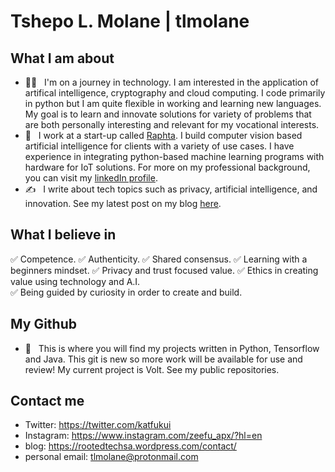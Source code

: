 # Tshepo L. Molane | tlmolane

## What I am about  
 - 👨‍💻 &nbsp; I'm on a journey in technology. I am interested in the application of artifical intelligence, cryptography and cloud computing. I code primarily in python but I am quite flexible in working and learning new languages. My goal is to learn and innovate solutions for variety of problems that are both personally interesting and relevant for my vocational interests. 
 - 💼 &nbsp; I work at a start-up called [Raphta](https://www.linkedin.com/company/raphta). I build computer vision based artificial intelligence for clients with a variety of use cases. I have experience in integrating python-based machine learning programs with hardware for IoT solutions. For more on my professional background, you can visit my [linkedIn profile](https://www.linkedin.com/in/tshepo-molane/).
 - ✍ &nbsp; I write about tech topics such as privacy, artificial intelligence, and innovation. See my latest post on my blog [here](https://rootedtechsa.wordpress.com/2020/07/22/on-writing-about-information-privacy-and-tech-innovation/?preview_id=265&preview_nonce=7ec76ce8ce&preview=true).

## What I believe in
 ✅ Competence.
 ✅ Authenticity.
 ✅ Shared consensus.
 ✅ Learning with a beginners mindset.
 ✅ Privacy and trust focused value.
 ✅ Ethics in creating value using technology and A.I.  
 ✅ Being guided by curiosity in order to create and build.


## My Github 
 - 🚀 &nbsp; This is where you will find my projects written in Python, Tensorflow and Java. This git is new so more work will be available for use and review! My current project is Volt. See my public repositories. 


## Contact me  
- Twitter: https://twitter.com/katfukui
- Instagram: https://www.instagram.com/zeefu_apx/?hl=en
- blog: https://rootedtechsa.wordpress.com/contact/ 
- personal email: tlmolane@protonmail.com


